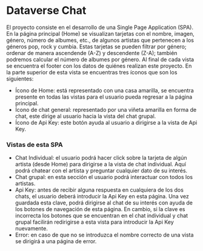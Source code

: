 # Dataverse Chat

El proyecto consiste en el desarrollo de una Single Page Application (SPA). En la página principal (Home) se visualizan tarjetas con el nombre, imagen, género, número de albumes, etc., de algunos artistas que pertenecen a los géneros pop, rock y cumbia. Estas tarjetas se pueden filtrar por género; ordenar de manera ascendende (A-Z) y descendente (Z-A); también podremos calcular el número de albumes por género. Al final de cada vista se encuentra el footer con los datos de quiénes realizan este proyecto. En la parte superior de esta vista se encuentras tres íconos que son los siguientes:
* Ícono de Home: está representado con una casa amarilla, se encuentra presente en todas las vistas para el usuario pueda regresar a la página principal.
* Ícono de chat general: representado por una viñeta amarilla en forma de chat, este dirige al usuario hacia la vista del chat grupal.
* Ícono de Api Key: este botón ayuda al usuario a dirigirse a la vista de Api Key.

### Vistas de esta SPA

* Chat Individual: el usuario podrá hacer click sobre la tarjeta de algún artista (desde Home) para dirigirse a la vista de chat individual. Aquí podrá chatear con el artista y preguntar cualquier dato de su interés.
* Chat grupal: en esta sección el usuario podrá interactuar con todos los artistas.
* Api Key: antes de recibir alguna respuesta en cualquiera de los dos chats, el usuario deberá introducir la Api Key en esta página. Una vez guardada esta clave, podrá dirigirse al chat de su interés con ayuda de los botones de navegación de esta página. En cambio, si la clave es incorrecta los botones que se encuentran en el chat individual y chat grupal facilirán redirigirse a esta vista para introducir la Api Key nuevamente.
* Error: en caso de que no se introduzca el nombre correcto de una vista se dirigirá a una página de error.




